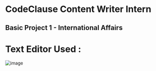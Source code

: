 # CodeClause Content Writer Intern

## Basic Project 1 - International Affairs

# Text Editor Used :

![image](https://github.com/avinash157/CodeClause-International-Affairs/assets/126342517/fb73e1ae-7dff-42e6-9166-342addb83ef1)
